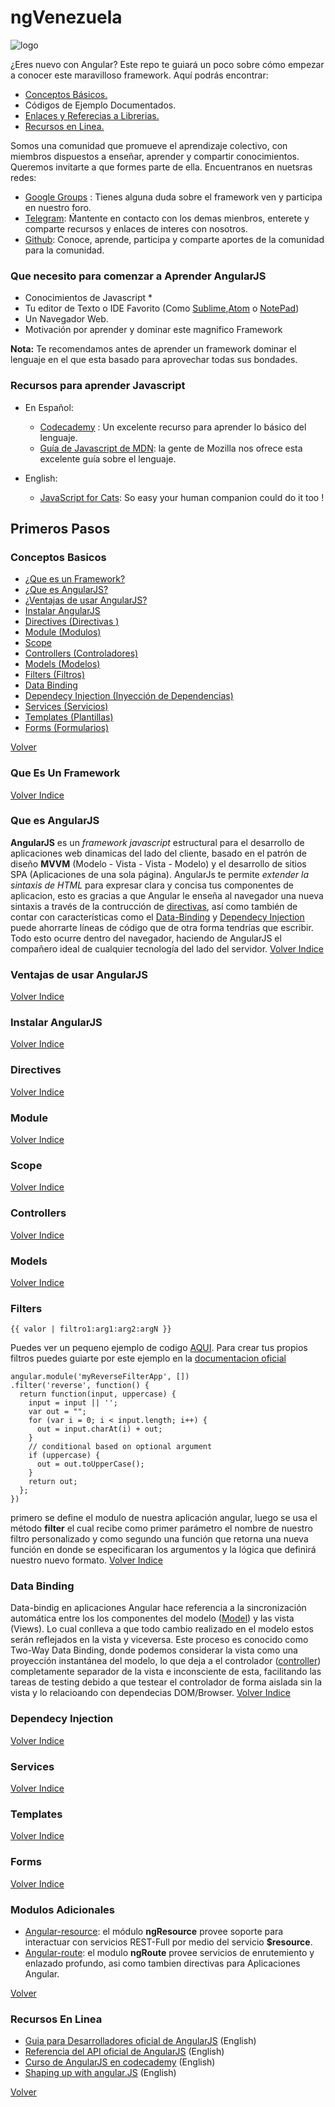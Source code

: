 # ngVenezuela

![logo](https://github.com/ngVenezuela/press-kit/blob/master/img/logo/logo_angular.png)

 
¿Eres nuevo con Angular? Este repo te guiará un poco sobre cómo empezar a conocer este maravilloso framework. Aquí podrás encontrar:

  - [Conceptos Básicos.](#conceptos-basicos) 
  - Códigos de Ejemplo Documentados.
  - [Enlaces y Referecias a Librerias.](#modulos-adicionales)
  - [Recursos en Linea.](#recursos-en-linea)


Somos una comunidad que promueve el aprendizaje colectivo, con miembros dispuestos a enseñar, aprender y compartir conocimientos. Queremos invitarte a que formes parte de ella. Encuentranos en nuetsras redes:

 - [Google Groups](bit.ly/ng-venezuela-google-groups) : Tienes alguna duda sobre el framework ven y participa en nuestro foro.
 - [Telegram](bit.ly/ng-venezuela-telegram): Ḿantente en contacto con los demas mienbros, enterete y comparte recursos y enlaces de interes con nosotros.
 - [Github](https://github.com/ngVenezuela): Conoce, aprende, participa y comparte aportes de la comunidad para la comunidad.



### Que necesito para comenzar a Aprender AngularJS

* Conocimientos de Javascript *
* Tu editor de Texto o IDE Favorito (Como [Sublime](http://www.sublimetext.com/),[Atom](https://atom.io/) o [NotePad](https://notepad-plus-plus.org/))
* Un Navegador Web. 
* Motivación por aprender y dominar este magnifico Framework

**Nota:** Te recomendamos antes de aprender un framework dominar el lenguaje en el que esta basado para aprovechar todas sus bondades.

### Recursos para aprender Javascript
- En Español:
    - [Codecademy](https://www.codecademy.com/tracks/javascript) : Un excelente recurso para aprender lo básico del lenguaje.
    - [Guía de Javascript de MDN](https://developer.mozilla.org/es/docs/Web/JavaScript/Guide): la gente de Mozilla nos ofrece esta excelente guía sobre el lenguaje.

- English:
    - [JavaScript for Cats](http://jsforcats.com/): So easy your human companion could do it too !


## Primeros Pasos
### Conceptos Basicos
- [¿Que es un Framework?](#que-es-un-framework)
- [¿Que es AngularJS?](#que-es-angularjs)
- [¿Ventajas de usar AngularJS?](#ventajas-de-usar-angularjs)
- [Instalar AngularJS](#instalar-angularjs)
- [Directives (Directivas )](#directives)
- [Module (Modulos)](#module)
- [Scope](#scope)
- [Controllers (Controladores)](#controllers)
- [Models (Modelos)](#models)
- [Filters (Filtros)](#filters)
- [Data Binding](#data-binding)
- [Dependecy Injection (Inyección de Dependencias)](#dependecy-injection)
- [Services (Servicios)](#services)
- [Templates (Plantillas)](#templates)
- [Forms (Formularios)](#form)

[Volver](#ngvenezuela)

### Que Es Un Framework

[Volver Indice](#conceptos-basicos)

### Que es AngularJS

**AngularJS** es un *framework javascript* estructural para el desarrollo de aplicaciones web dinamicas del lado del cliente, basado en el 
patrón de diseño **MVVM** (Modelo - Vista - Vista - Modelo) y el desarrollo de sitios SPA (Aplicaciones de una sola página). AngularJs te 
permite *extender la sintaxis de HTML* para expresar clara y concisa tus componentes de aplicacion, esto es gracias a que Angular 
le enseña al navegador una nueva sintaxis a través de la contrucción de [directivas](#directives), así como también de contar con 
características como el [Data-Binding](#data-binding) y [Dependecy Injection](#dependecy-injection) puede ahorrarte líneas de código
que de otra forma tendrías que escribir. Todo esto ocurre dentro del navegador, haciendo de AngularJS el compañero ideal de cualquier 
tecnología del lado del servidor.
[Volver Indice](#conceptos-basicos)

### Ventajas de usar AngularJS
[Volver Indice](#conceptos-basicos)

### Instalar AngularJS
[Volver Indice](#conceptos-basicos)

### Directives
[Volver Indice](#conceptos-basicos)

### Module
[Volver Indice](#conceptos-basicos)

### Scope
[Volver Indice](#conceptos-basicos)

### Controllers
[Volver Indice](#conceptos-basicos)

### Models
[Volver Indice](#conceptos-basicos)

### Filters
```
{{ valor | filtro1:arg1:arg2:argN }}
```
Puedes ver un pequeno ejemplo de codigo [AQUI](#Ejemplos/filter.html).
Para crear tus propios filtros puedes guiarte por este ejemplo en la [documentacion oficial](https://docs.angularjs.org/guide/filter)
```
angular.module('myReverseFilterApp', [])
.filter('reverse', function() {
  return function(input, uppercase) {
    input = input || '';
    var out = "";
    for (var i = 0; i < input.length; i++) {
      out = input.charAt(i) + out;
    }
    // conditional based on optional argument
    if (uppercase) {
      out = out.toUpperCase();
    }
    return out;
  };
})
```
primero se define el modulo de nuestra aplicación angular, luego se usa el método **filter** el cual recibe como primer parámetro el nombre de nuestro filtro personalizado y como segundo una función que retorna una nueva función en donde se especificaran los argumentos y la lógica que definirá nuestro nuevo formato.
[Volver Indice](#conceptos-basicos)

### Data Binding
Data-bindig en aplicaciones Angular hace referencia a la sincronización automática entre los los componentes del modelo ([Model](#models)) y las vista (Views).  Lo cual conlleva a que todo cambio realizado en el modelo estos serán reflejados en la vista y viceversa. Este proceso es conocido como Two-Way Data Binding, donde podemos considerar la vista como una proyección instantánea del modelo, lo que deja a el controlador ([controller](#controllers)) completamente separador de la vista e inconsciente de esta, facilitando las tareas de testing debido a que testear el controlador de forma aislada sin la vista y lo relacioando con dependecias DOM/Browser.
[Volver Indice](#conceptos-basicos)

### Dependecy Injection
[Volver Indice](#conceptos-basicos)

### Services
[Volver Indice](#conceptos-basicos)

### Templates
[Volver Indice](#conceptos-basicos)

### Forms
[Volver Indice](#conceptos-basicos)

### Modulos Adicionales

- [Angular-resource](https://code.angularjs.org/1.4.4/angular-resource.min.js): el módulo **ngResource** provee soporte para interactuar con servicios REST-Full por medio del servicio **$resource**. 
- [Angular-route](https://code.angularjs.org/1.4.4/angular-route.min.js): el modulo **ngRoute** provee servicios de enrutemiento y enlazado profundo, asi como tambien directivas para Aplicaciones Angular.

[Volver](#ngvenezuela)

### Recursos En Linea

- [Guia para Desarrolladores  oficial de AngularJS](https://docs.angularjs.org/guide) (English)
- [Referencia del API oficial de AngularJS](https://docs.angularjs.org/api) (English)
- [Curso de AngularJS en codecademy](https://www.codecademy.com/es/courses/learn-angularjs) (English)
- [Shaping up with angular.JS](http://campus.codeschool.com/courses/shaping-up-with-angular-js/intro) (English)

[Volver](#ngvenezuela)
